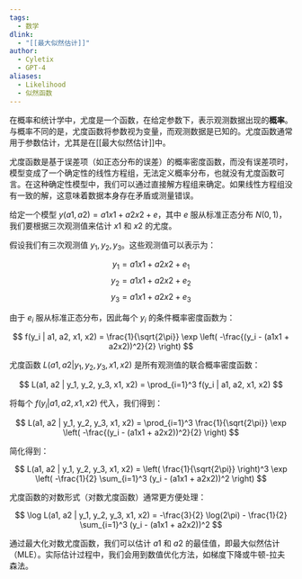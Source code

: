 ```yaml
---
tags:
  - 数学
dlink:
  - "[[最大似然估计]]"
author:
  - Cyletix
  - GPT-4
aliases:
  - Likelihood
  - 似然函数
---
```

在概率和统计学中，尤度是一个函数，在给定参数下，表示观测数据出现的**概率**。与概率不同的是，尤度函数将参数视为变量，而观测数据是已知的。尤度函数通常用于参数估计，尤其是在[[最大似然估计]]中。

尤度函数是基于误差项（如正态分布的误差）的概率密度函数，而没有误差项时，模型变成了一个确定性的线性方程组，无法定义概率分布，也就没有尤度函数可言。在这种确定性模型中，我们可以通过直接解方程组来确定。如果线性方程组没有一致的解，这意味着数据本身存在矛盾或测量错误。

给定一个模型 $y(a1, a2) = a1x1 + a2x2 + e$，其中 $e$ 服从标准正态分布 $N(0, 1)$，我们要根据三次观测值来估计 $x1$ 和 $x2$ 的尤度。

假设我们有三次观测值 $y_1, y_2, y_3$。这些观测值可以表示为：

$$
y_1 = a1x1 + a2x2 + e_1
$$
$$
y_2 = a1x1 + a2x2 + e_2
$$
$$
y_3 = a1x1 + a2x2 + e_3
$$

由于 $e_i$ 服从标准正态分布，因此每个 $y_i$ 的条件概率密度函数为：

$$
f(y_i | a1, a2, x1, x2) = \frac{1}{\sqrt{2\pi}} \exp \left( -\frac{(y_i - (a1x1 + a2x2))^2}{2} \right)
$$

尤度函数 $L(a1, a2 | y_1, y_2, y_3, x1, x2)$ 是所有观测值的联合概率密度函数：

$$
L(a1, a2 | y_1, y_2, y_3, x1, x2) = \prod_{i=1}^3 f(y_i | a1, a2, x1, x2)
$$

将每个 $f(y_i | a1, a2, x1, x2)$ 代入，我们得到：

$$
L(a1, a2 | y_1, y_2, y_3, x1, x2) = \prod_{i=1}^3 \frac{1}{\sqrt{2\pi}} \exp \left( -\frac{(y_i - (a1x1 + a2x2))^2}{2} \right)
$$

简化得到：

$$
L(a1, a2 | y_1, y_2, y_3, x1, x2) = \left( \frac{1}{\sqrt{2\pi}} \right)^3 \exp \left( -\frac{1}{2} \sum_{i=1}^3 (y_i - (a1x1 + a2x2))^2 \right)
$$

尤度函数的对数形式（对数尤度函数）通常更方便处理：

$$
\log L(a1, a2 | y_1, y_2, y_3, x1, x2) = -\frac{3}{2} \log(2\pi) - \frac{1}{2} \sum_{i=1}^3 (y_i - (a1x1 + a2x2))^2
$$

通过最大化对数尤度函数，我们可以估计 $a1$ 和 $a2$ 的最佳值，即最大似然估计（MLE）。实际估计过程中，我们会用到数值优化方法，如梯度下降或牛顿-拉夫森法。